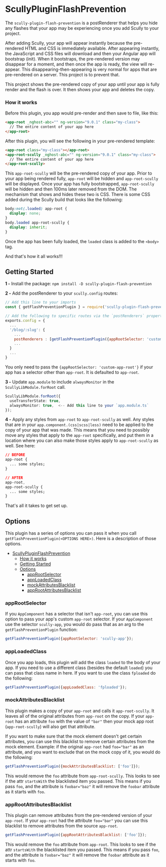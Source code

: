 # ScullyPluginFlashPrevention

The `scully-plugin-flash-prevention` is a postRenderer that helps you hide any flashes that your
app may be experiencing once you add Scully to your project.

After adding Scully, your app will appear instantly because the pre-rendered HTML and CSS is
immediately available. After appearing instantly, the JavaScript and CSS files will download and
then your Angular app will bootstrap (init). When it bootstraps, the pre-rendered version may
disappear for a moment, and then once the app is ready, the view will re-appear. This
disappearing-then-appearing is very normal for apps that are pre-rendered on a server. This
project is to prevent that.

This project shows the pre-rendered copy of your app until your app is fully render and the
flash is over. It then shows your app and deletes the copy.

### How it works

Before this plugin, you app would pre-render and then save to file, like this:

```html
<app-root _nghost-abc="" ng-version="9.0.1" class="my-class">
  // The entire content of your app here
</app-root>
```

After this plugin, you will see the following in your pre-rendered template:

```html
<app-root class="my-class"></app-root>
<app-root-scully _nghost-abc="" ng-version="9.0.1" class="my-class">
  // The entire content of your app here
</app-root-scully>
```

This `app-root-scully` will be the pre-rendered copy of your app. Prior to your app being
rendered fully, `app-root` will be hidden and `app-root-scully` will be displayed. Once your
app has fully bootstrapped, `app-root-scully` will be hidden and then 100ms later removed
from the DOM. The mechanism that shows and hides these two is CSS. There is some CSS added
during the Scully build that looks like the following:

```css
body:not(.loaded) app-root {
  display: none;
}
body.loaded app-root-scully {
  display: inherit;
}
```

Once the app has been fully loaded, the `loaded` class is added to the `<body>` tag.

And that's how it all works!!!

## Getting Started

**1 -** Install the package: `npm install -D scully-plugin-flash-prevention`

**2 -** Add the postRenderer to your `scully.config` routes:

```javascript
// Add this line to your imports
const { getFlashPreventionPlugin } = require('scully-plugin-flash-prevention');

// Add the following to specific routes via the `postRenderers` property
exports.config = {
  ...
  '/blog/:slug': {
    ...
    postRenderers : [getFlashPreventionPlugin({appRootSelector: 'custom-app-root'})],
    ...
  }
  ...
}
```

You only need to pass the `{appRootSelector: 'custom-app-root'}` if your app has a selector other
than `app-root`. It is defaulted to `app-root`.

**3 -** Update `app.module` to include `alwaysMonitor` in the `ScullyLibModule.forRoot` call.

```typescript
ScullyLibModule.forRoot({
  useTransferState: true,
  alwaysMonitor: true,  <-- Add this line to your `app.module.ts`
});
```

**4 -** Apply any styles from `app-root` to `app-root-scully` as well. Any styles that are in your
`app.component.(css|scss|less)` need to be applied to the copy of your app that was made. This means
that you need to possibly move any styles that apply to the `app-root` specifically, and put them
in a location where you can also make those styles apply to `app-root-scully` as well. See here:

```css
// BEFORE
app-root {
  ... some styles;
}

// AFTER
app-root,
app-root-scully {
  ... some styles;
}
```

That's all it takes to get set up.

## Options

This plugin has a series of options you can pass it when you call `getFlashPreventionPlugin(<OPTIONS HERE>)`.
Here is a description of those options.

- [ScullyPluginFlashPrevention](#scullypluginflashprevention)
    - [How it works](#how-it-works)
  - [Getting Started](#getting-started)
  - [Options](#options)
    - [appRootSelector](#approotselector)
    - [appLoadedClass](#apploadedclass)
    - [mockAttributesBlacklist](#mockattributesblacklist)
    - [appRootAttributesBlacklist](#approotattributesblacklist)

### appRootSelector

If you `AppComponent` has a selector that isn't `app-root`, you can use this option to pass your app's custom
`app-root` selector. If your `AppComponent` use the selector `scully-app`, you would do pass that as an arg to
the `getFlashPreventionPlugin` function:

```javascript
getFlashPreventionPlugin({appRootSelector: 'scully-app'});
```

### appLoadedClass

Once you app loads, this plugin will add the class `loaded` to the body of your app. If you need to use a different
class (besides the default `loaded`) you can pass that class name in here. If you want to use the class `fploaded`
do the following:

```javascript
getFlashPreventionPlugin({appLoadedClass: 'fploaded'});
```

### mockAttributesBlacklist

This plugin makes a copy of your `app-root` and calls it `app-root-scully`. It leaves all of the original
attributes from `app-root` on the copy. If your `app-root` has an attribute `foo` with the value of `"bar"`
then your mock app root (`app-root-scully`) will also get that attribute.

If you want to make sure that the mock element doesn't get certain attributes, you can use this blacklist
to remove certain attributes from the mock element. Example: if the original `app-root` had `foo="bar"` as an
attribute, and you want to exclude that on the mock copy of it, you would do the following:

```javascript
getFlashPreventionPlugin({mockAttributesBlacklist: ['foo']});
```

This would remove the `foo` attribute from `app-root-scully`. This looks to see if the attr `startsWith` the
blacklisted item you passed. This means if you pass `foo`, and the attribute is `foobar="baz"` it will remove
the `foobar` attribute as it starts with `foo`.

### appRootAttributesBlacklist

This plugin can remove attributes from the pre-rendered version of your `app-root`. If your `app-root` had
the attribute `foo="bar"` you can use this blacklist to remove attributes from the source `app-root`.

```javascript
getFlashPreventionPlugin({appRootAttributesBlacklist: ['foo']});
```

This would remove the `foo` attribute from `app-root`. This looks to see if the attr `startsWith` the
blacklisted item you passed. This means if you pass `foo`, and the attribute is `foobar="baz"` it will remove
the `foobar` attribute as it starts with `foo`.
